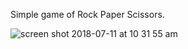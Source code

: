 Simple game of Rock Paper Scissors.

![screen shot 2018-07-11 at 10 31 55 am](https://user-images.githubusercontent.com/28768632/42589777-f4bee59c-84f6-11e8-9c35-5afe08abf1c8.png)
